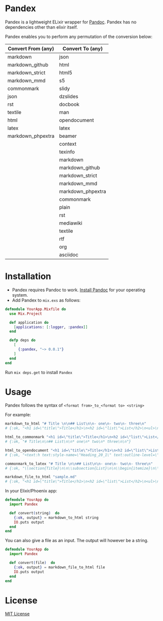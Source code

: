 # Pandex

Pandex is a lightweight ELixir wrapper for [Pandoc](http://pandoc.org). Pandex has no dependencies other than elixir itself.

Pandex enables you to perform any permutation of the conversion below:

Convert From (any)| Convert To (any)
------------------|-------------------
markdown          | json
markdown_github   | html
markdown_strict   | html5
markdown_mmd      | s5
commonmark        | slidy
json              | dzslides
rst               | docbook
textile           | man
html              | opendocument
latex             | latex
markdown_phpextra | beamer
                  | context
                  | texinfo
                  | markdown
                  | markdown_github
                  | markdown_strict
                  | markdown_mmd
                  | markdown_phpextra
                  | commonmark
                  | plain
                  | rst
                  | mediawiki
                  | textile
                  | rtf
                  | org
                  | asciidoc

# Installation

- Pandex requires Pandoc to work. [Install Pandoc](http://pandoc.org/installing.html) for your operating system.
- Add Pandex to `mix.exs` as follows:

``` elixir
defmodule YourApp.Mixfile do
  use Mix.Project

  def application do
    [applications: [:logger, :pandex]]
  end

  defp deps do
    [
      {:pandex, "~> 0.0.1"}
    ]
  end
end
```
Run `mix deps.get` to install `Pandex`

# Usage

Pandex follows the syntax of `<format from>_to_<format to> <string>`

For example:
``` elixir
markdown_to_html "# Title \n\n## List\n\n- one\n- two\n- three\n"
# {:ok, "<h1 id=\"title\">Title</h1>\n<h2 id=\"list\">List</h2>\n<ul>\n<li>one</li>\n<li>two</li>\n<li>three</li>\n</ul>\n"}

html_to_commonmark "<h1 id=\"title\">Title</h1>\n<h2 id=\"list\">List</h2>\n<ul>\n<li>one</li>\n<li>two</li>\n<li>three</li>\n</ul>\n"
# {:ok, "# Title\n\n## List\n\n* one\n* two\n* three\n\n"}

html_to_opendocument "<h1 id=\"title\">Title</h1>\n<h2 id=\"list\">List</h2>\n<ul>\n<li>one</li>\n<li>two</li>\n<li>three</li>\n</ul>\n"
# {:ok, "<text:h text:style-name=\"Heading_20_1\" text:outline-level=\"1\">Title</text:h>\n<text:h text:style-name=\"Heading_20_2\" text:outline-level=\"2\">List</text:h>\n<text:list text:style-name=\"L1\">\n  <text:list-item>\n    <text:p text:style-name=\"P1\">one</text:p>\n  </text:list-item>\n  <text:list-item>\n    <text:p text:style-name=\"P1\">two</text:p>\n  </text:list-item>\n  <text:list-item>\n    <text:p text:style-name=\"P1\">three</text:p>\n  </text:list-item>\n</text:list>\n"}

commonmark_to_latex "# Title \n\n## List\n\n- one\n- two\n- three\n"
# {:ok, "\\section{Title}\n\n\\subsection{List}\n\n\\begin{itemize}\n\\tightlist\n\\item\n  one\n\\item\n  two\n\\item\n  three\n\\end{itemize}\n"}

markdown_file_to_html "sample.md"
# {:ok, "<h1 id=\"title\">Title</h1>\n<h2 id=\"list\">List</h2>\n<ul>\n<li>one</li>\n<li>two</li>\n<li>three</li>\n</ul>\n"}

```

In your Elixir/Phoenix app:
``` elixir
defmodule YourApp do
  import Pandex

  def convert(string)  do
    {:ok, output} = markdown_to_html string
    IO.puts output
  end
end
```

You can also give a file as an input. The output will however be a string.
``` elixir
defmodule YourApp do
  import Pandex

  def convert(file)  do
    {:ok, output} = markdown_file_to_html file
    IO.puts output
  end
end
```

# License

[MIT License](LICENSE)
